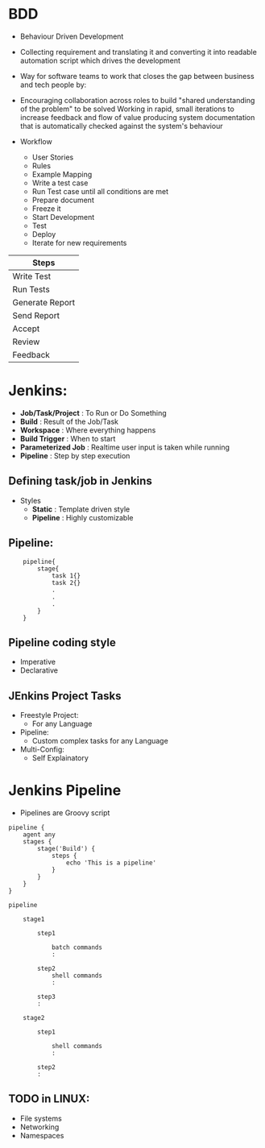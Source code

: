 # BDD
- Behaviour Driven Development
- Collecting requirement and translating it and converting it into readable automation script which drives the development
- Way for software teams to work that closes the gap between business and tech people by:
- Encouraging collaboration across roles to build "shared understanding of the problem" to be solved
Working in rapid, small iterations to increase feedback and flow of value
producing system documentation that is automatically checked against the system's behaviour

- Workflow
    - User Stories
    - Rules
    - Example Mapping
    - Write a test case
    - Run Test case until all conditions are met
    - Prepare document
    - Freeze it
    - Start Development
    - Test
    - Deploy
    - Iterate for new requirements

| Steps |
|--|
| Write Test |
| Run Tests |
| Generate Report |
| Send Report |
| Accept |
| Review |
| Feedback |



# Jenkins:
- **Job/Task/Project** : To Run or Do Something
- **Build** : Result of the Job/Task
- **Workspace** : Where everything happens
- **Build Trigger** : When to start
- **Parameterized Job** : Realtime user input is taken while running
- **Pipeline** : Step by step execution


## Defining task/job in Jenkins
- Styles
    - **Static** : Template driven style
    - **Pipeline** : Highly customizable

## Pipeline:
```
    pipeline{
        stage{
            task 1{}
            task 2{}
            .
            .
            .
        }
    }
```

## Pipeline coding style
- Imperative
- Declarative



## JEnkins Project Tasks
- Freestyle Project:
    - For any Language
- Pipeline:
    - Custom complex tasks for any Language
- Multi-Config:
    - Self Explainatory


# Jenkins Pipeline
- Pipelines are Groovy script

```
pipeline {
    agent any
    stages {
        stage('Build') {
            steps {
                echo 'This is a pipeline'
            }
        }
    }
}
```
```
pipeline

    stage1

        step1

            batch commands
            :

        step2
            shell commands
            :

        step3
        :

    stage2

        step1

            shell commands
            :

        step2
        :

```
    
## TODO in LINUX:
- File systems
- Networking
- Namespaces
